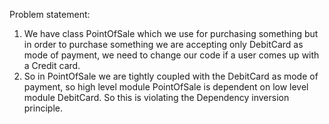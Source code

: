 Problem statement:
1. We have class PointOfSale which we use for purchasing something but in order to purchase something we
   are accepting only DebitCard as mode of payment, we need to change our code if a user comes up with a
   Credit card.
2. So in PointOfSale we are tightly coupled with the DebitCard as mode of payment, so high level module PointOfSale
   is dependent on low level module DebitCard. So this is violating the Dependency inversion principle.